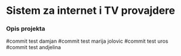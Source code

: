 # Sistem za internet i TV provajdere

### Opis projekta

#commit test damjan
#commit test marija jolovic
#commit test uros
#commit test andjelina